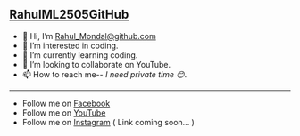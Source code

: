 ## [RahulML2505GitHub](https://github.com/RahulML2505GitHub)
- 👋 Hi, I’m [Rahul_Mondal@github.com](https://github.com/RahulML2505GitHub)
- 👀 I’m interested in coding.
- 🌱 I’m currently learning coding.
- 💞️ I’m looking to collaborate on YouTube.
- 📫 How to reach me-- *I need private time 😊*.
------------------------------------------------------------------------------------------------------------------------------
- Follow me on [Facebook](https://www.facebook.com/RahulML25)
- Follow me on [YouTube](https://youtube.com/channel/UCG_NXFxjczUzpq1sVWNfMEw)
- Follow me on [Instagram]()
( Link coming soon... )
<!---
RahulML2505GitHub/RahulML2505GitHub is a ✨ special ✨ repository because its `README.md` (this file) appears on your GitHub profile.
You can click the Preview link to take a look at your changes.
--->
